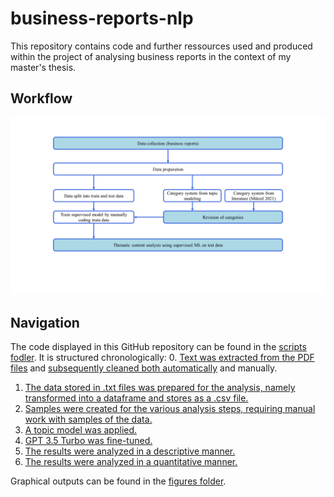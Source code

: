 # business-reports-nlp
This repository contains code and further ressources used and produced within the project of analysing business reports in the context of my master's thesis.

## Workflow
![Methodology Flow Chart](https://github.com/simonweigold/business-reports-nlp/blob/main/figs/Methodology%20Flow%20Chart.png)

## Navigation
The code displayed in this GitHub repository can be found in the [scripts fodler](https://github.com/simonweigold/business-reports-nlp/tree/main/scripts). It is structured chronologically:
0. [Text was extracted from the PDF files](https://github.com/simonweigold/business-reports-nlp/blob/main/scripts/00.1_text_extraction.py) and [subsequently cleaned both automatically](https://github.com/simonweigold/business-reports-nlp/blob/main/scripts/00.2_text_cleaning.py) and manually.
1. [The data stored in .txt files was prepared for the analysis, namely transformed into a dataframe and stores as a .csv file.](https://github.com/simonweigold/business-reports-nlp/blob/main/scripts/01_data_preparation.ipynb)
2. [Samples were created for the various analysis steps, requiring manual work with samples of the data.](https://github.com/simonweigold/business-reports-nlp/blob/main/scripts/02_sampling.ipynb)
3. [A topic model was applied.](https://github.com/simonweigold/business-reports-nlp/blob/main/scripts/03_bertopic_llama2.ipynb)
4. [GPT 3.5 Turbo was fine-tuned.](https://github.com/simonweigold/business-reports-nlp/blob/main/scripts/04_fine_tuning.ipynb)
5. [The results were analyzed in a descriptive manner.](https://github.com/simonweigold/business-reports-nlp/blob/main/scripts/05_descriptive_analysis.ipynb)
6. [The results were analyzed in a quantitative manner.](https://github.com/simonweigold/business-reports-nlp/blob/main/scripts/06_quantitative%20analysis.ipynb)

Graphical outputs can be found in the [figures folder](https://github.com/simonweigold/business-reports-nlp/tree/main/figs).
